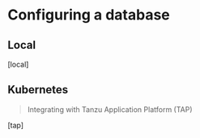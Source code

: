 # Configuring a database

## Local

[local]

## Kubernetes

> Integrating with Tanzu Application Platform (TAP)

[tap]
